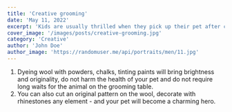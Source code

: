 ```yaml
---
title: 'Creative grooming'
date: 'May 11, 2022'
excerpt: 'Kids are usually thrilled when they pick up their pet after creative grooming!'
cover_image: '/images/posts/creative-grooming.jpg'
category: 'Creative'
author: 'John Doe'
author_image: 'https://randomuser.me/api/portraits/men/11.jpg'
---
```


1. Dyeing wool with powders, chalks, tinting paints will bring brightness and originality, do not harm the health of your pet and do not require long waits for the animal on the grooming table.
2. You can also cut an original pattern on the wool, decorate with rhinestones any element - and your pet will become a charming hero.

